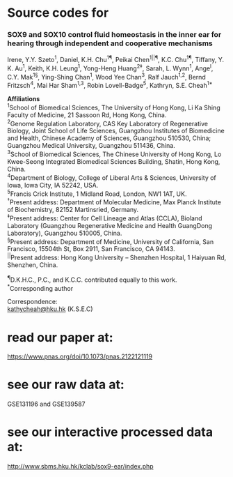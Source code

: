 # Source codes for

<h3>SOX9 and SOX10 control fluid homeostasis in the inner ear for hearing through independent and cooperative mechanisms</h3>

Irene, Y.Y. Szeto<sup>1</sup>, Daniel, K.H. Chu<sup>1¶</sup>, Peikai Chen<sup>1||¶</sup>,  K.C. Chu<sup>1¶</sup>, Tiffany, Y. K. Au<sup>1</sup>, Keith, K.H. Leung<sup>1</sup>, Yong-Heng Huang<sup>2‡</sup>, Sarah, L. Wynn<sup>1</sup>, Ange<sup>l</sup>, C.Y. Mak<sup>1§</sup>, Ying-Shing Chan<sup>1</sup>, Wood Yee Chan<sup>3</sup>, Ralf Jauch<sup>1,2</sup>, Bernd Fritzsch<sup>4</sup>, Mai Har Sham<sup>1,3</sup>, Robin Lovell-Badge<sup>5</sup>, Kathryn, S.E. Cheah<sup>1*</sup>

<b>Affiliations</b><br>
<sup>1</sup>School of Biomedical Sciences, The University of Hong Kong, Li Ka Shing Faculty of Medicine, 21 Sassoon Rd, Hong Kong, China.<br>
<sup>2</sup>Genome Regulation Laboratory, CAS Key Laboratory of Regenerative Biology, Joint School of Life Sciences, Guangzhou Institutes of Biomedicine and Health, Chinese Academy of Sciences, Guangzhou 510530, China; Guangzhou Medical University, Guangzhou 511436, China.<br>
<sup>3</sup>School of Biomedical Sciences, The Chinese University of Hong Kong, Lo Kwee-Seong Integrated Biomedical Sciences Building, Shatin, Hong Kong, China.<br>
<sup>4</sup>Department of Biology, College of Liberal Arts & Sciences, University of Iowa, Iowa City, IA 52242, USA.<br>
<sup>5</sup>Francis Crick Institute, 1 Midland Road, London, NW1 1AT, UK. <br>
<sup>†</sup>Present address: Department of Molecular Medicine, Max Planck Institute of Biochemistry, 82152 Martinsried, Germany.<br>
<sup>‡</sup>Present address: Center for Cell Lineage and Atlas (CCLA), Bioland Laboratory (Guangzhou Regenerative Medicine and Health GuangDong Laboratory), Guangzhou 510005, China.<br>
<sup>§</sup>Present address: Department of Medicine, University of California, San Francisco, 15504th St, Box 2911, San Francisco, CA 94143.<br>
<sup>||</sup>Present address: Hong Kong University – Shenzhen Hospital, 1 Haiyuan Rd, Shenzhen, China.<br>

<sup>¶</sup>D.K.H.C., P.C., and K.C.C. contributed equally to this work.<br>
<sup>*</sup>Corresponding author

Correspondence:<br>
kathycheah@hku.hk (K.S.E.C)<br>
# read our paper at:
https://www.pnas.org/doi/10.1073/pnas.2122121119

# see our raw data at:
GSE131196 and GSE139587
# see our interactive processed data at:
http://www.sbms.hku.hk/kclab/sox9-ear/index.php
